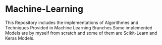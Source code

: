 # Machine-Learning

This Repository includes the implementations of Algorithmes and Techniques Provided in Machine Learning Branches.Some implemented Models are by myself
from scratch and some of them are Scikit-Learn and Keras Models. 
